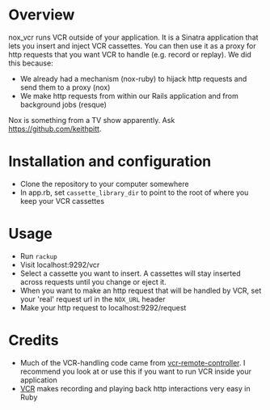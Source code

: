 # Overview
nox_vcr runs VCR outside of your application. It is a Sinatra application that lets you insert and inject VCR cassettes. You can then use it as a proxy for http requests that you want VCR to handle (e.g. record or replay). We did this because:

* We already had a mechanism (nox-ruby) to hijack http requests and send them to a proxy (nox)
* We make http requests from within our Rails application and from background jobs (resque)

Nox is something from a TV show apparently. Ask https://github.com/keithpitt.

# Installation and configuration
* Clone the repository to your computer somewhere
* In app.rb, set ```cassette_library_dir``` to point to the root of where you keep your VCR cassettes

# Usage
* Run ```rackup```
* Visit localhost:9292/vcr
* Select a cassette you want to insert. A cassettes will stay inserted across requests until you change or eject it.
* When you want to make an http request that will be handled by VCR, set your 'real' request url in the ```NOX_URL``` header
* Make your http request to localhost:9292/request

# Credits
* Much of the VCR-handling code came from [vcr-remote-controller](https://github.com/unixcharles/vcr-remote-controller). I recommend you look at or use this if you want to run VCR inside your application
* [VCR](https://github.com/myronmarston/vcr) makes recording and playing back http interactions very easy in Ruby